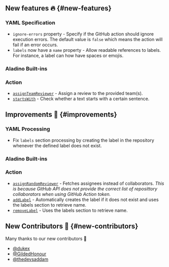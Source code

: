 ## New features :fire: {#new-features}

### YAML Specification

- `ignore-errors` property - Specify if the GitHub action should ignore execution errors. The default value is `false` which means the action will fail if an error occurs.
- `labels` now have a `name` property - Allow readable references to labels. For instance, a label can how have spaces or emojis.

### Aladino Built-ins

### Action

- [`assignTeamReviewer`](/guides/built-ins#assignteamreviewer) - Assign a review to the provided team(s).
- [`startsWith`](/guides/built-ins#startswith) - Check whether a text starts with a certain sentence.

## Improvements :rocket: {#improvements}

### YAML Processing

- Fix `labels` section processing by creating the label in the repository whenever the defined label does not exist.

### Aladino Built-ins

### Action

- [`assignRandomReviewer`](/guides/built-ins#assignrandomreviewer) - Fetches assignees instead of collaborators. _This is because GitHub API does not provide the correct list of reposittory collaborators when using GitHub Action token._
- [`addLabel`](/guides/built-ins#addlabel) - Automatically creates the label if it does not exist and uses the labels section to retrieve name.
- [`removeLabel`](/guides/built-ins#removelabel) - Uses the labels section to retrieve name.

## New Contributors :beers: {#new-contributors}

Many thanks to our new contributors :clap:

- [@dukex](https://github.com/dukex)
- [@GildedHonour](https://github.com/GildedHonour)
- [@thedevsaddam](https://github.com/thedevsaddam)
